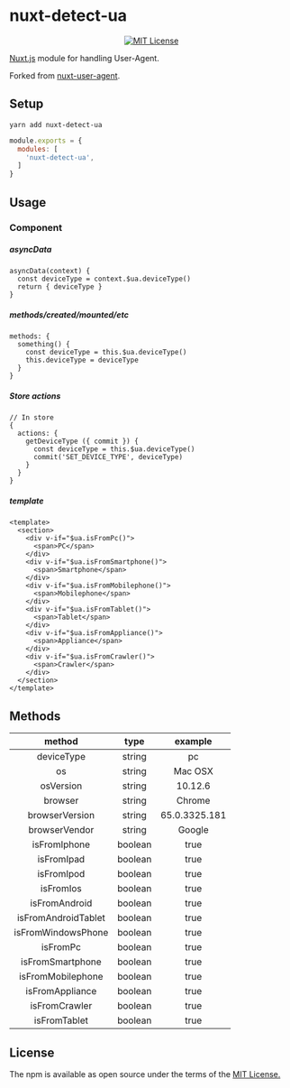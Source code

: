 # nuxt-detect-ua

<p align="center">
  <a href="https://camo.qiitausercontent.com/d50f55237fc27bec84cbd86060cb9be1391cee78/687474703a2f2f696d672e736869656c64732e696f2f62616467652f6c6963656e73652d4d49542d626c75652e7376673f7374796c653d666c6174" target="_blank" rel="nofollow noopener">
    <img src="https://camo.qiitausercontent.com/d50f55237fc27bec84cbd86060cb9be1391cee78/687474703a2f2f696d672e736869656c64732e696f2f62616467652f6c6963656e73652d4d49542d626c75652e7376673f7374796c653d666c6174" alt="MIT License" data-canonical-src="http://img.shields.io/badge/license-MIT-blue.svg?style=flat">
  </a>
</p>

[Nuxt.js](https://nuxtjs.org/) module for handling User-Agent.

Forked from [nuxt-user-agent](https://github.com/fukuiretu/nuxt-user-agent).

## Setup

```bath
yarn add nuxt-detect-ua
```


```nuxt.config.js
module.exports = {
  modules: [
    'nuxt-detect-ua',
  ]
}
```

## Usage

### Component

##### asyncData

```
asyncData(context) {
  const deviceType = context.$ua.deviceType()
  return { deviceType }
}
```

##### methods/created/mounted/etc

```
methods: {
  something() {
    const deviceType = this.$ua.deviceType()
    this.deviceType = deviceType
  }
}
```

##### Store actions

```
// In store
{
  actions: {
    getDeviceType ({ commit }) {
      const deviceType = this.$ua.deviceType()
      commit('SET_DEVICE_TYPE', deviceType)
    }
  }
}
```

##### template

```
<template>
  <section>
    <div v-if="$ua.isFromPc()">
      <span>PC</span>
    </div>
    <div v-if="$ua.isFromSmartphone()">
      <span>Smartphone</span>
    </div>
    <div v-if="$ua.isFromMobilephone()">
      <span>Mobilephone</span>
    </div>
    <div v-if="$ua.isFromTablet()">
      <span>Tablet</span>
    </div>
    <div v-if="$ua.isFromAppliance()">
      <span>Appliance</span>
    </div>
    <div v-if="$ua.isFromCrawler()">
      <span>Crawler</span>
    </div>
  </section>
</template>
```

## Methods

|       method        |  type   |    example    |
| :-----------------: | :-----: | :-----------: |
|     deviceType      | string  |      pc       |
|         os          | string  |    Mac OSX    |
|      osVersion      | string  |    10.12.6    |
|       browser       | string  |    Chrome     |
|   browserVersion    | string  | 65.0.3325.181 |
|    browserVendor    | string  |    Google     |
|    isFromIphone     | boolean |     true      |
|     isFromIpad      | boolean |     true      |
|     isFromIpod      | boolean |     true      |
|      isFromIos      | boolean |     true      |
|    isFromAndroid    | boolean |     true      |
| isFromAndroidTablet | boolean |     true      |
| isFromWindowsPhone  | boolean |     true      |
|      isFromPc       | boolean |     true      |
|  isFromSmartphone   | boolean |     true      |
|  isFromMobilephone  | boolean |     true      |
|   isFromAppliance   | boolean |     true      |
|    isFromCrawler    | boolean |     true      |
|    isFromTablet     | boolean |     true      |


## License
The npm is available as open source under the terms of the [MIT License.](https://opensource.org/licenses/MIT)
